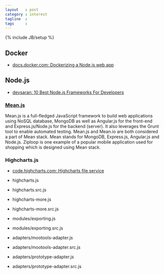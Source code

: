 ```yaml
---
layout   : post
category : interest
tagline  : 
tags     : 
---
```

{% include JB/setup %}

## Docker

- [docs.docker.com: Dockerizing a Node.js web app](https://docs.docker.com/examples/nodejs_web_app/)

## Node.js

- [devsaran: 10 Best Node.js Frameworks For Developers](http://www.devsaran.com/blog/10-best-nodejs-frameworks-developers)

### [Mean.js](http://meanjs.org/)

Mean.js is a full-fledged JavaScript framework to build web applications using NoSQL database, MongoDB as well as Angular.js for the front-end and Express.js/Node.js for the backend (server). It also leverages the Grunt tool to enable automated testing. Mean.js and Mean.io are both considered a part of Mean stack. Mean stands for MongoDB, Express.js, Angular.js and Node.js. Ziploop is one example of a popular mobile application used for shopping which is designed using Mean stack.

### Highcharts.js

- [code.highcharts.com: Highcharts file service](http://code.highcharts.com/)

- highcharts.js
- highcharts.src.js
- highcharts-more.js
- highcharts-more.src.js
- modules/exporting.js
- modules/exporting.src.js
- adapters/mootools-adapter.js
- adapters/mootools-adapter.src.js
- adapters/prototype-adapter.js
- adapters/prototype-adapter.src.js
